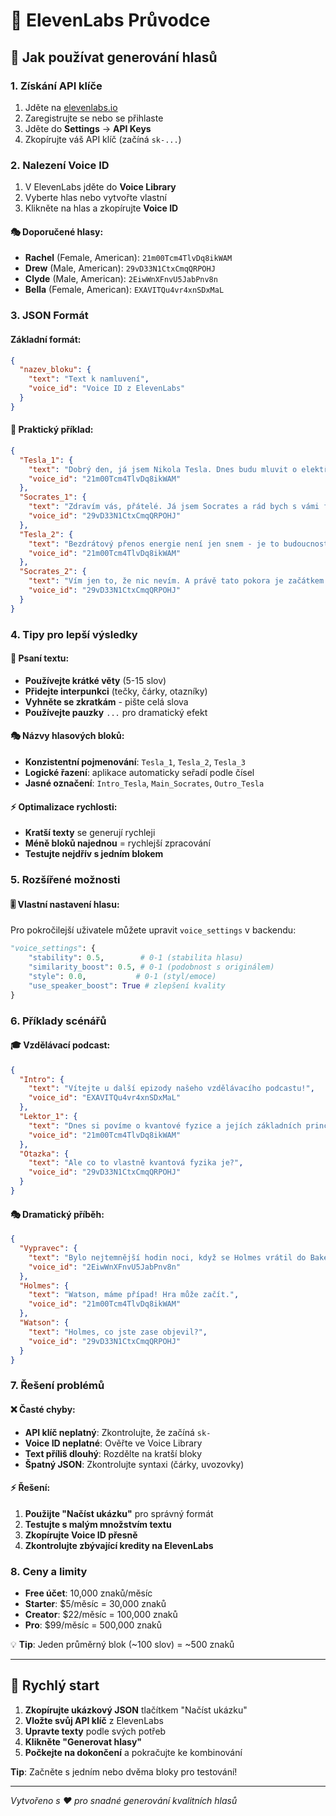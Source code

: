 # 🎤 ElevenLabs Průvodce

## 🚀 Jak používat generování hlasů

### 1. Získání API klíče
1. Jděte na [elevenlabs.io](https://elevenlabs.io)
2. Zaregistrujte se nebo se přihlaste
3. Jděte do **Settings** → **API Keys**
4. Zkopírujte váš API klíč (začíná `sk-...`)

### 2. Nalezení Voice ID
1. V ElevenLabs jděte do **Voice Library**
2. Vyberte hlas nebo vytvořte vlastní
3. Klikněte na hlas a zkopírujte **Voice ID**

#### 🎭 Doporučené hlasy:
- **Rachel** (Female, American): `21m00Tcm4TlvDq8ikWAM`
- **Drew** (Male, American): `29vD33N1CtxCmqQRPOHJ`
- **Clyde** (Male, American): `2EiwWnXFnvU5JabPnv8n`
- **Bella** (Female, American): `EXAVITQu4vr4xnSDxMaL`

### 3. JSON Formát

#### Základní formát:
```json
{
  "nazev_bloku": {
    "text": "Text k namluvení",
    "voice_id": "Voice ID z ElevenLabs"
  }
}
```

#### 📝 Praktický příklad:
```json
{
  "Tesla_1": {
    "text": "Dobrý den, já jsem Nikola Tesla. Dnes budu mluvit o elektřině a jejích zázračných vlastnostech.",
    "voice_id": "21m00Tcm4TlvDq8ikWAM"
  },
  "Socrates_1": {
    "text": "Zdravím vás, přátelé. Já jsem Socrates a rád bych s vámi filosofoval o podstatě poznání.",
    "voice_id": "29vD33N1CtxCmqQRPOHJ"  
  },
  "Tesla_2": {
    "text": "Bezdrátový přenos energie není jen snem - je to budoucnost lidstva!",
    "voice_id": "21m00Tcm4TlvDq8ikWAM"
  },
  "Socrates_2": {
    "text": "Vím jen to, že nic nevím. A právě tato pokora je začátkem veškeré moudrosti.",
    "voice_id": "29vD33N1CtxCmqQRPOHJ"
  }
}
```

### 4. Tipy pro lepší výsledky

#### 📝 Psaní textu:
- **Používejte krátké věty** (5-15 slov)
- **Přidejte interpunkci** (tečky, čárky, otazníky)
- **Vyhněte se zkratkám** - pište celá slova
- **Používejte pauzky** `...` pro dramatický efekt

#### 🎭 Názvy hlasových bloků:
- **Konzistentní pojmenování**: `Tesla_1`, `Tesla_2`, `Tesla_3`
- **Logické řazení**: aplikace automaticky seřadí podle čísel
- **Jasné označení**: `Intro_Tesla`, `Main_Socrates`, `Outro_Tesla`

#### ⚡ Optimalizace rychlosti:
- **Kratší texty** se generují rychleji
- **Méně bloků najednou** = rychlejší zpracování
- **Testujte nejdřív s jedním blokem**

### 5. Rozšířené možnosti

#### 🎚️ Vlastní nastavení hlasu:
Pro pokročilejší uživatele můžete upravit `voice_settings` v backendu:

```python
"voice_settings": {
    "stability": 0.5,        # 0-1 (stabilita hlasu)
    "similarity_boost": 0.5, # 0-1 (podobnost s originálem)
    "style": 0.0,           # 0-1 (styl/emoce)
    "use_speaker_boost": True # zlepšení kvality
}
```

### 6. Příklady scénářů

#### 🎓 Vzdělávací podcast:
```json
{
  "Intro": {
    "text": "Vítejte u další epizody našeho vzdělávacího podcastu!",
    "voice_id": "EXAVITQu4vr4xnSDxMaL"
  },
  "Lektor_1": {
    "text": "Dnes si povíme o kvantové fyzice a jejích základních principech.",
    "voice_id": "21m00Tcm4TlvDq8ikWAM"
  },
  "Otazka": {
    "text": "Ale co to vlastně kvantová fyzika je?",
    "voice_id": "29vD33N1CtxCmqQRPOHJ"
  }
}
```

#### 🎭 Dramatický příběh:
```json
{
  "Vypravec": {
    "text": "Bylo nejtemnější hodin noci, když se Holmes vrátil do Baker Street.",
    "voice_id": "2EiwWnXFnvU5JabPnv8n"
  },
  "Holmes": {
    "text": "Watson, máme případ! Hra může začít.",
    "voice_id": "21m00Tcm4TlvDq8ikWAM"
  },
  "Watson": {
    "text": "Holmes, co jste zase objevil?",
    "voice_id": "29vD33N1CtxCmqQRPOHJ"
  }
}
```

### 7. Řešení problémů

#### ❌ Časté chyby:
- **API klíč neplatný**: Zkontrolujte, že začíná `sk-`
- **Voice ID neplatné**: Ověřte ve Voice Library
- **Text příliš dlouhý**: Rozdělte na kratší bloky
- **Špatný JSON**: Zkontrolujte syntaxi (čárky, uvozovky)

#### ⚡ Řešení:
1. **Použijte "Načíst ukázku"** pro správný formát
2. **Testujte s malým množstvím textu**
3. **Zkopírujte Voice ID přesně**
4. **Zkontrolujte zbývající kredity na ElevenLabs**

### 8. Ceny a limity

- **Free účet**: 10,000 znaků/měsíc
- **Starter**: $5/měsíc = 30,000 znaků
- **Creator**: $22/měsíc = 100,000 znaků
- **Pro**: $99/měsíc = 500,000 znaků

💡 **Tip**: Jeden průměrný blok (~100 slov) = ~500 znaků

---

## 🎯 Rychlý start

1. **Zkopírujte ukázkový JSON** tlačítkem "Načíst ukázku"
2. **Vložte svůj API klíč** z ElevenLabs
3. **Upravte texty** podle svých potřeb
4. **Klikněte "Generovat hlasy"**
5. **Počkejte na dokončení** a pokračujte ke kombinování

**Tip**: Začněte s jedním nebo dvěma bloky pro testování!

---

*Vytvořeno s ❤️ pro snadné generování kvalitních hlasů* 
